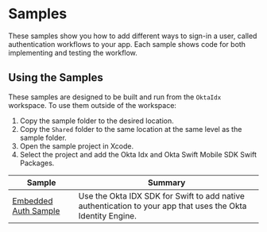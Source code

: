 # Samples

These samples show you how to add different ways to sign-in a user, called authentication workflows to your app. Each sample shows code for both implementing and testing the workflow.

## Using the Samples

These samples are designed to be built and run from the `OktaIdx` workspace. To use them outside of the workspace:

1. Copy the sample folder to the desired location.
2. Copy the `Shared` folder to the same location at the same level as the sample folder.
3. Open the sample project in Xcode.
4. Select the project and add the Okta Idx and Okta Swift Mobile SDK Swift Packages.

Sample | Summary |
 ---|---
[Embedded Auth Sample](EmbeddedAuthWithSDKs) | Use the Okta IDX SDK for Swift to add native authentication to your app that uses the Okta Identity Engine.
